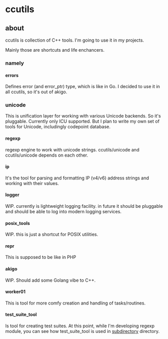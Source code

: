 # ccutils

## about

ccutils is collection of C++ tools. I'm going to use it in my projects.

Mainly those are shortcuts and life enchancers.

### namely

#### errors

Defines error (and error_ptr) type, which is like in Go. I decided to use it in 
all ccutils, so it's out of akigo.

### unicode

This is unification layer for working with various Unicode backends. 
So it's pluggable. Currently only ICU supported. But I plan to write my own
set of tools for Unicode, includingly codepoint database.

#### regexp

regexp engine to work with unicode strings. 
ccutils/unicode and ccutils/unicode depends on each other.

#### ip

It's the tool for parsing and formatting IP (v4/v6) address strings and working
with their values.

#### logger

WIP. currently is lightweight logging facility. in future it should be pluggable 
and should be able to log into modern logging services.

#### posix_tools

WIP. this is just a shortcut for POSIX utilities.

#### repr

This is supposed to be like in PHP

#### akigo

WIP. Should add some Golang vibe to C++.

#### worker01

This is tool for more comfy creation and handling of tasks/routines.

#### test_suite_tool

Is tool for creating test suites. At this point, while I'm developing regexp
module, you can see how test_suite_tool is used in 
[subdirectory](_tests_and_examples/regexp_test01) directory.
